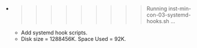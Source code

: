 * >>>>>>>>> Running inst-min-con-03-systemd-hooks.sh ...
  * Add systemd hook scripts.
  * Disk size = 1288456K. Space Used = 92K.
